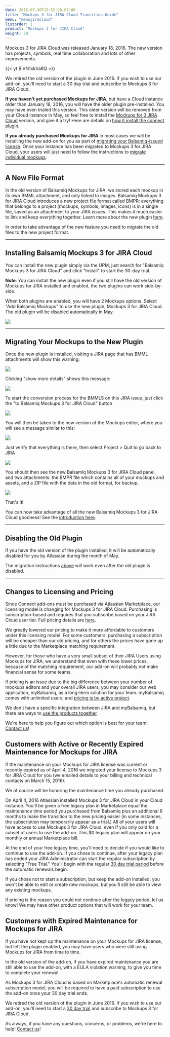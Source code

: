 ```yaml
---
date: 2015-07-30T15:52:28-07:00
title: "Mockups 3 for JIRA Cloud Transition Guide"
menu: "menujiracloud"
listorder: 1
product: "Mockups 3 for JIRA Cloud"
weight: 30
---
```


Mockups 3 for JIRA Cloud was released January 18, 2016. The new version has projects, symbols, real time collaboration and lots of other improvements.

{{< yt BlVN1xkVaRQ >}}

We retired the old version of the plugin in June 2016. If you wish to use our add-on, you'll need to start a 30 day trial and subscribe to Mockups 3 for JIRA Cloud.

**If you haven't yet purchased Mockups for JIRA**, but have a Cloud instance older than January 18, 2016, you will have the older plugin pre-installed. You may have even trialed this version. This older version will be removed from your Cloud instance in May, so feel free to install the [Mockups for 3 JIRA Cloud](https://marketplace.atlassian.com/plugins/com.balsamiq.mockups.jira/cloud/overview) version, and give it a try! Here are details on [how it install the connect plugin](https://marketplace.atlassian.com/plugins/com.balsamiq.mockups.jira/cloud/installation).

**If you already purchased Mockups for JIRA** in most cases we will be installing the new add-on for you as part of [migrating your Balsamiq-issued license](#changes-to-licensing-and-pricing). Once your instance has been migrated to Mockups 3 for JIRA Cloud, your users will just need to follow the instructions to [migrate individual mockups](#migrating-your-mockups-to-the-new-plugin).

---

## A New File Format

In the old version of Balsamiq Mockups for JIRA, we stored each mockup in its own BMML attachment, and only linked to images. Balsamiq Mockups 3 for JIRA Cloud introduces a new project file format called BMPR: everything that belongs to a project (mockups, symbols, images, icons) is in a single file, saved as an attachment to your JIRA issues. This makes it much easier to link and keep everything together. Learn more about the new plugin [here](../intro/).

In order to take advantage of the new feature you need to migrate the old files to the new project format.

---

## Installing Balsamiq Mockups 3 for JIRA Cloud

You can install the new plugin simply via the UPM, just search for "Balsamiq Mockups 3 for JIRA Cloud" and click "Install" to start the 30-day trial.

**Note**: You can install the new plugin even if you still have the old version of Mockups for JIRA installed and enabled, the two plugins can work side-by-side.

When both plugins are enabled, you will have 2 Mockups options. Select "Add Balsamiq Mockups" to use the new plugin, Mockups 3 for JIRA Cloud. The old plugin will be disabled automatically in May.

![](//media.balsamiq.com/img/support/docs/jira/userguidecloud/add.png)

---

## Migrating Your Mockups to the New Plugin

Once the new plugin is installed, visiting a JIRA page that has BMML attachments will show this warning:

![](//media.balsamiq.com/img/support/docs/jira/transitionguide/transition1.png)

Clicking "show more details" shows this message:

![](//media.balsamiq.com/img/support/docs/jira/transitionguide/transition2.png)

To start the conversion process for the BMMLS on this JIRA issue, just click the "to Balsamiq Mockups 3 for JIRA Cloud" button

![](//media.balsamiq.com/img/support/docs/jira/transitionguide/transition3.png)

You will then be taken to the new version of the Mockups editor, where you will see a message similar to this:

![](//media.balsamiq.com/img/support/docs/jira/transitionguide/transition4.png)

Just verify that everything is there, then select Project > Quit to go back to JIRA

![](//media.balsamiq.com/img/support/docs/jira/transitionguide/transition5.png)

You should then see the new Balsamiq Mockups 3 for JIRA Cloud panel, and two attachments: the BMPR file which contains all of your mockups and assets, and a ZIP file with the data in the old format, for backup.

![](//media.balsamiq.com/img/support/docs/jira/transitionguide/transition6.png)

That's it!

You can now take advantage of all the new Balsamiq Mockups 3 for JIRA Cloud goodness! See the [introduction here](../intro/).

---

## Disabling the Old Plugin

If you have the old version of the plugin installed, it will be automatically disabled for you by Atlassian during the month of May.

The migration instructions [above](#migrating-your-mockups-to-the-new-plugin) will work even after the old plugin is disabled.

---

## Changes to Licensing and Pricing

Since Connect add-ons must be purchased via Atlassian Marketplace, our licensing model is changing for Mockups 3 for JIRA Cloud. Purchasing is subscription-based and requires that you subscribe based on your JIRA Cloud user tier. Full pricing details are [here](https://marketplace.atlassian.com/plugins/com.balsamiq.mockups.jira/cloud/pricing).

We greatly lowered our pricing to make it more affordable to customers under this licensing model. For some customers, purchasing a subscription will be cheaper than our old pricing, and for others the prices have gone up a little due to the Marketplace matching requirement.

However, for those who have a very small subset of their JIRA Users using Mockups for JIRA, we understand that even with these lower prices, because of the matching requirement, our add-on will probably not make financial sense for some teams.

If pricing is an issue due to the big difference between your number of mockups editors and your overall JIRA users, you may consider our web application, myBalsamiq, as a long-term solution for your team. myBalsamiq comes with unlimited users, and [pricing is by active project](https://balsamiq.com/buy/#myb).

We don't have a specific integration between JIRA and myBalsamiq, but there are ways to [use the products together](https://support.balsamiq.com/mybalsamiq/mybandatlassian/).

We're here to help you figure out which option is best for your team!  [Contact us](https://balsamiq.com/company/contact/#/s/m4j)!

## Customers with Active or Recently Expired Maintenance for Mockups for JIRA

If the maintenance on your Mockups for JIRA license was current or recently expired as of April 4, 2016 we migrated your license to Mockups 3 for JIRA Cloud for you (we emailed details to your billing and technical contacts on March 15, 2016).

We of course will be honoring the maintenance time you already purchased.

On April 4, 2016 Atlassian installed Mockups 3 for JIRA Cloud in your Cloud instance. You'll be given a free legacy plan in Marketplace equal the maintenance time period you purchased from Balsamiq plus an additional 6 months to make the transition to the new pricing easier (in some instances, the subscription may temporarily appear as a trial.) All of your users will have access to use Mockups 3 for JIRA Cloud, even if you only paid for a subset of users to use the add-on. This $0 legacy plan will appear on your monthly or annual Marketplace bill.

At the end of your free legacy time, you'll need to decide if you would like to continue to use the add-on. If you chose to continue, after your legacy plan has ended your JIRA Administrator can start the regular subscription by selecting "Free Trial."  You'll begin with the regular [30 day trial period](https://marketplace.atlassian.com/plugins/com.balsamiq.mockups.jira/cloud/installation) before the automatic renewals begin.

If you chose not to start a subscription, but keep the add-on installed, you won't be able to edit or create new mockups, but you'll still be able to view any existing mockups.

If pricing is the reason you could not continue after the legacy period, let us know! We may have other product options that will work for your team.

## Customers with Expired Maintenance for Mockups for JIRA

If you have not kept up the maintenance on your Mockups for JIRA license, but left the plugin enabled, you may have users who were still using Mockups for JIRA from time to time.

In the old version of the add-on, if you have expired maintenance you are still able to use the add-on, with a EULA violation warning, to give you time to complete your renewal.

As Mockups 3 for JIRA Cloud is based on Marketplace's automatic renewal subscription model, you will be required to have a paid subscription to use the add-on once your 30 day trial ends.

We retired the old version of the plugin in June 2016. If you wish to use our add-on, you'll need to start a [30 day trial](https://marketplace.atlassian.com/plugins/com.balsamiq.mockups.jira/cloud/installation) and subscribe to Mockups 3 for JIRA Cloud.

As always, if you have any questions, concerns, or problems, we're here to help! [Contact us](https://balsamiq.com/company/contact/#/s/m4j)!
